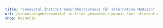 ```yaml
---
title: "Senavital Institut Gesundheitspraxis für alternative Medizin"
url: /schwetzingen/senavital-institut-gesundheitspraxis-fuer-alternative-medizin/
shop: Kosmetik
---
```

